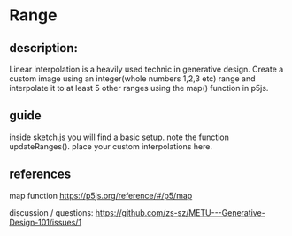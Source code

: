 # Range

## description:

Linear interpolation is a heavily used technic in generative design. Create a custom image using an integer(whole numbers 1,2,3 etc) range and interpolate it to at least 5 other ranges using the map() function in p5js.

## guide

inside sketch.js you will find a basic setup. note the function updateRanges(). 
place your custom interpolations here. 


## references
map function
https://p5js.org/reference/#/p5/map

discussion / questions:
https://github.com/zs-sz/METU---Generative-Design-101/issues/1